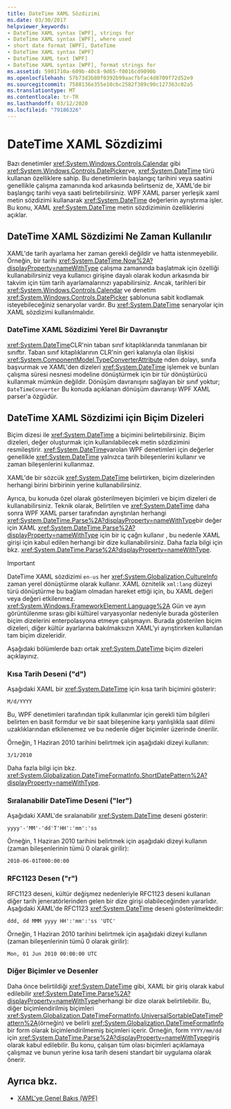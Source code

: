 ```yaml
---
title: DateTime XAML Sözdizimi
ms.date: 03/30/2017
helpviewer_keywords:
- DateTime XAML syntax [WPF], strings for
- DateTime XAML syntax [WPF], where used
- short date format [WPF], DateTime
- DateTime XAML syntax [WPF]
- DateTime XAML text [WPF]
- DateTime XAML syntax [WPF], format strings for
ms.assetid: 5901710a-609b-40c8-9d65-f0016cd9090b
ms.openlocfilehash: 57b73d3b80f0392b99aacfbfac4d8709f72d52e9
ms.sourcegitcommit: 7588136e355e10cbc2582f389c90c127363c02a5
ms.translationtype: MT
ms.contentlocale: tr-TR
ms.lasthandoff: 03/12/2020
ms.locfileid: "79186326"
---
```

# <a name="datetime-xaml-syntax"></a>DateTime XAML Sözdizimi
Bazı denetimler <xref:System.Windows.Controls.Calendar> gibi <xref:System.Windows.Controls.DatePicker>ve, <xref:System.DateTime> türü kullanan özelliklere sahip. Bu denetimlerin başlangıç tarihini veya saatini genellikle çalışma zamanında kod arkasında belirtseniz de, XAML'de bir başlangıç tarihi veya saati belirtebilirsiniz. WPF XAML parser yerleşik xaml metin sözdizimi kullanarak <xref:System.DateTime> değerlerin ayrıştırma işler. Bu konu, XAML <xref:System.DateTime> metin sözdiziminin özelliklerini açıklar.  

<a name="where_datetime_xaml_syntax_is_used"></a>
## <a name="when-to-use-datetime-xaml-syntax"></a>DateTime XAML Sözdizimi Ne Zaman Kullanılır  
 XAML'de tarih ayarlama her zaman gerekli değildir ve hatta istenmeyebilir. Örneğin, bir tarihi <xref:System.DateTime.Now%2A?displayProperty=nameWithType> çalışma zamanında başlatmak için özelliği kullanabilirsiniz veya kullanıcı girişine dayalı olarak kodun arkasında bir takvim için tüm tarih ayarlamalarınızı yapabilirsiniz. Ancak, tarihleri bir <xref:System.Windows.Controls.Calendar> ve denetim <xref:System.Windows.Controls.DatePicker> şablonuna sabit kodlamak isteyebileceğiniz senaryolar vardır. Bu <xref:System.DateTime> senaryolar için XAML sözdizimi kullanılmalıdır.  
  
### <a name="datetime-xaml-syntax-is-a-native-behavior"></a>DateTime XAML Sözdizimi Yerel Bir Davranıştır  
 <xref:System.DateTime>CLR'nin taban sınıf kitaplıklarında tanımlanan bir sınıftır. Taban sınıf kitaplıklarının CLR'nin geri kalanıyla olan ilişkisi <xref:System.ComponentModel.TypeConverterAttribute> nden dolayı, sınıfa başvurmak ve XAML'den dizeleri <xref:System.DateTime> işlemek ve bunları çalışma süresi nesnesi modeline dönüştürmek için bir tür dönüştürücü kullanmak mümkün değildir. Dönüşüm davranışını sağlayan bir sınıf yoktur; `DateTimeConverter` Bu konuda açıklanan dönüşüm davranışı WPF XAML parser'a özgüdür.  
  
<a name="format_strings_for_datetime_xaml_syntax"></a>
## <a name="format-strings-for-datetime-xaml-syntax"></a>DateTime XAML Sözdizimi için Biçim Dizeleri  
 Biçim dizesi ile <xref:System.DateTime> a biçimini belirtebilirsiniz. Biçim dizeleri, değer oluşturmak için kullanılabilecek metin sözdizimini resmileştirir. <xref:System.DateTime>varolan WPF denetimleri için değerler genellikle <xref:System.DateTime> yalnızca tarih bileşenlerini kullanır ve zaman bileşenlerini kullanmaz.  
  
 XAML'de bir sözcük <xref:System.DateTime> belirtirken, biçim dizelerinden herhangi birini birbirinin yerine kullanabilirsiniz.  
  
 Ayrıca, bu konuda özel olarak gösterilmeyen biçimleri ve biçim dizeleri de kullanabilirsiniz. Teknik olarak, Belirtilen ve <xref:System.DateTime> daha sonra WPF XAML parser tarafından ayrıştırılan herhangi <xref:System.DateTime.Parse%2A?displayProperty=nameWithType>bir değer için XAML <xref:System.DateTime.Parse%2A?displayProperty=nameWithType> için bir iç çağrı kullanır , bu nedenle XAML girişi için kabul edilen herhangi bir dize kullanabilirsiniz. Daha fazla bilgi için bkz. <xref:System.DateTime.Parse%2A?displayProperty=nameWithType>.  
  
> [!IMPORTANT]
> DateTime XAML sözdizimi `en-us` her <xref:System.Globalization.CultureInfo> zaman yerel dönüştürme olarak kullanır. XAML öznitelik `xml:lang` düzeyi türü dönüştürme bu bağlam olmadan hareket ettiği için, bu XAML değeri veya değeri etkilenmez. <xref:System.Windows.FrameworkElement.Language%2A> Gün ve ayın görüntülenme sırası gibi kültürel varyasyonlar nedeniyle burada gösterilen biçim dizelerini enterpolasyona etmeye çalışmayın. Burada gösterilen biçim dizeleri, diğer kültür ayarlarına bakılmaksızın XAML'yi ayrıştirırken kullanılan tam biçim dizeleridir.  
  
 Aşağıdaki bölümlerde bazı ortak <xref:System.DateTime> biçim dizeleri açıklayınız.  
  
### <a name="short-date-pattern-d"></a>Kısa Tarih Deseni ("d")  
 Aşağıdaki XAML bir <xref:System.DateTime> için kısa tarih biçimini gösterir:  
  
 `M/d/YYYY`  
  
 Bu, WPF denetimleri tarafından tipik kullanımlar için gerekli tüm bilgileri belirten en basit formdur ve bir saat bileşenine karşı yanlışlıkla saat dilimi uzaklıklarından etkilenemez ve bu nedenle diğer biçimler üzerinde önerilir.  
  
 Örneğin, 1 Haziran 2010 tarihini belirtmek için aşağıdaki dizeyi kullanın:  
  
 `3/1/2010`  
  
 Daha fazla bilgi için bkz. <xref:System.Globalization.DateTimeFormatInfo.ShortDatePattern%2A?displayProperty=nameWithType>.  
  
### <a name="sortable-datetime-pattern-s"></a>Sıralanabilir DateTime Deseni ("ler")  
 Aşağıdaki XAML'de sıralanabilir <xref:System.DateTime> deseni gösterir:  
  
 `yyyy'-'MM'-'dd'T'HH':'mm':'ss`  
  
 Örneğin, 1 Haziran 2010 tarihini belirtmek için aşağıdaki dizeyi kullanın (zaman bileşenlerinin tümü 0 olarak girilir):  
  
 `2010-06-01T000:00:00`  
  
### <a name="rfc1123-pattern-r"></a>RFC1123 Desen ("r")  
 RFC1123 deseni, kültür değişmez nedenleriyle RFC1123 deseni kullanan diğer tarih jeneratörlerinden gelen bir dize girişi olabileceğinden yararlıdır. Aşağıdaki XAML'de RFC1123 <xref:System.DateTime> deseni gösterilmektedir:  
  
 `ddd, dd MMM yyyy HH':'mm':'ss 'UTC'`  
  
 Örneğin, 1 Haziran 2010 tarihini belirtmek için aşağıdaki dizeyi kullanın (zaman bileşenlerinin tümü 0 olarak girilir):  
  
 `Mon, 01 Jun 2010 00:00:00 UTC`  
  
### <a name="other-formats-and-patterns"></a>Diğer Biçimler ve Desenler  
 Daha önce belirtildiği <xref:System.DateTime> gibi, XAML bir giriş olarak kabul edilebilir <xref:System.DateTime.Parse%2A?displayProperty=nameWithType>herhangi bir dize olarak belirtilebilir. Bu, diğer biçimlendirilmiş biçimleri <xref:System.Globalization.DateTimeFormatInfo.UniversalSortableDateTimePattern%2A>(örneğin) ve belirli <xref:System.Globalization.DateTimeFormatInfo> bir form olarak biçimlendirilmemiş biçimleri içerir. Örneğin, form `YYYY/mm/dd` için <xref:System.DateTime.Parse%2A?displayProperty=nameWithType>giriş olarak kabul edilebilir. Bu konu, çalışan tüm olası biçimleri açıklamaya çalışmaz ve bunun yerine kısa tarih deseni standart bir uygulama olarak önerir.  
  
## <a name="see-also"></a>Ayrıca bkz.

- [XAML'ye Genel Bakış (WPF)](../../../desktop-wpf/fundamentals/xaml.md)
